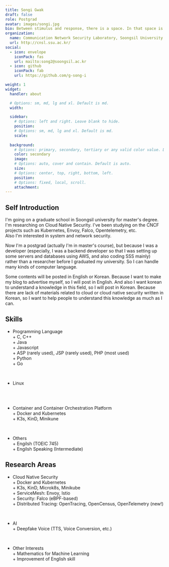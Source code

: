 ```yaml
---
title: Songi Gwak
draft: false
role: Postgrad
avatar: images/songi.jpg
bio: Between stimulus and response, there is a space. In that space is our power to choose our response. In our response lies our growth and our freedom. (VIKTOR FRANKL)
organization:
  name: Communication Network Security Laboratory, Soongsil University
  url: http://cnsl.ssu.ac.kr/
social:
  - icon: envelope
    iconPack: fas
    url: mailto:song2@soongsil.ac.kr
  - icon: github
    iconPack: fab
    url: https://github.com/g-song-i

weight: 1
widget:
  handler: about

  # Options: sm, md, lg and xl. Default is md.
  width:

  sidebar:
    # Options: left and right. Leave blank to hide.
    position:
    # Options: sm, md, lg and xl. Default is md.
    scale:
  
  background:
    # Options: primary, secondary, tertiary or any valid color value. Default is primary.
    color: secondary
    image:
    # Options: auto, cover and contain. Default is auto.
    size:
    # Options: center, top, right, bottom, left.
    position:
    # Options: fixed, local, scroll.
    attachment: 
---
```


## Self Introduction 

I'm going on a graduate school in Soongsil university for master's degree.  
I'm researching on Cloud Native Security. I've been studying on the CNCF projects such as Kubernetes, Envoy, Falco, Opentelemetry, etc.  
Also I'm interested in system and network security.

Now I'm a postgrad (actually I'm in master's course), but because I was a developer (especially, I was a backend developer so that I was setting up some servers and databases using AWS, and also coding SSS mainly) rather than a researcher before I graduated my university. So I can handle many kinds of computer language.

Some contents will be posted in English or Korean. Because I want to make my blog to advertise myself, so I will post in English. And also I want korean to understand a knowledge in this field, so I will post in Korean. Because there are lack of materials related to cloud or cloud native security written in Korean, so I want to help people to understand this knowledge as much as I can.

## Skills

- Programming Language  
  \+ C, C++  
  \+ Java  
  \+ Javascript  
  \+ ASP (rarely used), JSP (rarely used), PHP (most used)  
  \+ Python  
  \+ Go  
<br/>

- Linux
<br/>
<br/>

- Container and Container Orchestration Platform  
  \+ Docker and Kubernetes  
  \+ K3s, KinD, Minikune   
<br/>

- Others  
  \+ Engilsh (TOEIC 745)  
  \+ Engilsh Speaking (Intermediate)

## Research Areas

- Cloud Native Security  
  \+ Docker and Kubernetes  
  \+ K3s, KinD, Microk8s, Minikube  
  \+ ServiceMesh: Envoy, Istio  
  \+ Security: Falco (eBPF-based)  
  \+ Distributed Tracing: OpenTracing, OpenCensus, OpenTelemetry (new!)  
<br/>

- AI  
  \+ Deepfake Voice (TTS, Voice Conversion, etc.)  
<br/>

- Other Interests  
  \+ Mathematics for Machine Learning  
  \+ Improvement of English skill  